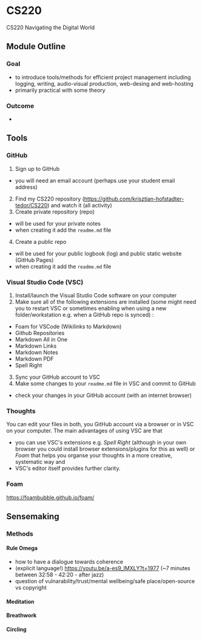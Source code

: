 # CS220
CS220 Navigating the Digital World

## Module Outline
### Goal
- to introduce tools/methods for efficient project management including logging, writing, audio-visual production, web-desing and web-hosting
- primarily practical with some theory

### Outcome
- 


## Tools 
### GitHub 
1. Sign up to GitHub
 - you will need an email account (perhaps use your student email address)
2. Find my CS220 repository (https://github.com/krisztian-hofstadter-tedor/CS220) and watch it (all activity)
3. Create private repository (repo)
  - will be used for your private notes
  - when creating it add the `readme.md` file
4. Create a public repo 
  - will be used for your public logbook (log) and public static website (GitHub Pages) 
  - when creating it add the `readme.md` file

### Visual Studio Code (VSC)
1. Install/launch the Visual Studio Code software on your computer
2. Make sure all of the following extensions are installed (some might need you to restart VSC or sometimes enabling when using a new folder/workstation e.g. when a GitHub repo is synced) :
  - Foam for VSCode (Wikilinks to Markdown)
  - Github Repositories
  - Markdown All in One
  - Markdown Links
  - Markdown Notes
  - Markdown PDF
  - Spell Right
3. Sync your GitHub account to VSC
4. Make some changes to your `readme.md` file in VSC and commit to GitHub
 - check your changes in your GitHub account (with an internet browser)

### Thoughts
You can edit your files in both, you GitHub account via a browser or in VSC on your computer. The  main advantages of using VSC are that
 - you can use VSC's extensions e.g. *Spell Right* (although in your own browser you could install browser extensions/plugins for this as well) or *Foam* that helps you organse your thoughts in a more creative, systematic way and 
 - VSC's editor itself provides further clarity.  

### Foam 
https://foambubble.github.io/foam/


## Sensemaking
### Methods
#### Rule Omega
- how to have a dialogue towards coherence
- (explicit language!) https://youtu.be/a-es9_IMXLY?t=1977 (~7 minutes between 32:58 - 42:20 - after jazz)
- question of vulnarability/trust/mental wellbeing/safe place/open-source vs copyright
#### Meditation
#### Breathwork
#### Circling 
